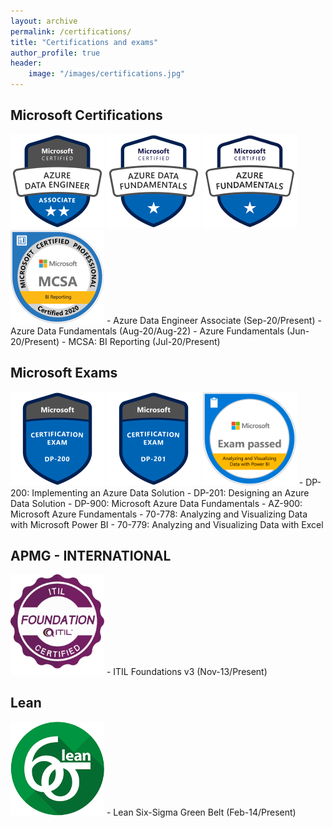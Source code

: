 ```yaml
---
layout: archive
permalink: /certifications/
title: "Certifications and exams"
author_profile: true
header:
    image: "/images/certifications.jpg"
---
```


## Microsoft Certifications
<img src="/images/badges/azure-data-engineer.png" alt="drawing" width="150"/>
<img src="/images/badges/data-fundamentals.png" alt="drawing" width="150"/>
<img src="/images/badges/azure-fundamentals.png" alt="drawing" width="150"/>
<img src="/images/badges/mcsa-bi-reporting.png" alt="drawing" width="150"/>
- Azure Data Engineer Associate (Sep-20/Present)
- Azure Data Fundamentals (Aug-20/Aug-22)
- Azure Fundamentals (Jun-20/Present)
- MCSA: BI Reporting (Jul-20/Present)

## Microsoft Exams
<img src="/images/badges/dp-200.png" alt="drawing" width="150"/>
<img src="/images/badges/dp-201.png" alt="drawing" width="150"/>
<img src="/images/badges/70-778.png" alt="drawing" width="150"/>
- DP-200: Implementing an Azure Data Solution
- DP-201: Designing an Azure Data Solution
- DP-900: Microsoft Azure Data Fundamentals
- AZ-900: Microsoft Azure Fundamentals
- 70-778: Analyzing and Visualizing Data with Microsoft Power BI
- 70-779: Analyzing and Visualizing Data with Excel

## APMG - INTERNATIONAL
<img src="/images/badges/itil.png" alt="drawing" width="150"/>
- ITIL Foundations v3 (Nov-13/Present)

## Lean
<img src="/images/badges/6sigma.png" alt="drawing" width="150"/>
- Lean Six-Sigma Green Belt (Feb-14/Present)
